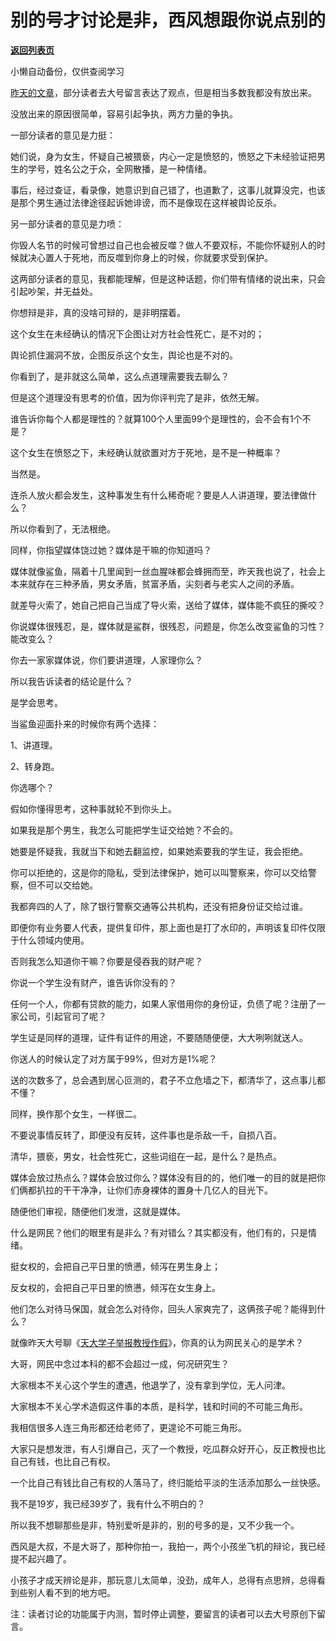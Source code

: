 # 别的号才讨论是非，西风想跟你说点别的

[**返回列表页**](/gzh/记忆承载3)

小懒自动备份，仅供查阅学习

[昨天的文章](http://mp.weixin.qq.com/s?__biz=MzU3NDc5Nzc0NQ==&mid=2247495737&idx=1&sn=5871d5106e6367b792911515822fdbdd&chksm=fd2e52e7ca59dbf15f7bec546111a85af036e2dfbcf919c771bf558ac92936168d6dfec6259e&scene=21#wechat_redirect)，部分读者去大号留言表达了观点，但是相当多数我都没有放出来。  

  

没放出来的原因很简单，容易引起争执，两方力量的争执。  

  

一部分读者的意见是力挺：  

  

她们说，身为女生，怀疑自己被猥亵，内心一定是愤怒的，愤怒之下未经验证把男生的学号，姓名公之于众，全网散播，是一种情绪。

  

事后，经过查证，看录像，她意识到自己错了，也道歉了，这事儿就算没完，也该是那个男生通过法律途径起诉她诽谤，而不是像现在这样被舆论反杀。

  

另一部分读者的意见是力喷：

  

你毁人名节的时候可曾想过自己也会被反噬？做人不要双标，不能你怀疑别人的时候就决心置人于死地，而反噬到你身上的时候，你就要求受到保护。  

  

这两部分读者的意见，我都能理解，但是这种话题，你们带有情绪的说出来，只会引起吵架，并无益处。  

  

你想辩是非，真的没啥可辩的，是非明摆着。  

  

这个女生在未经确认的情况下企图让对方社会性死亡，是不对的；

舆论抓住漏洞不放，企图反杀这个女生，舆论也是不对的。  

  

你看到了，是非就这么简单，这么点道理需要我去聊么？

  

但是这个道理没有思考的价值，因为你评判完了是非，依然无解。  

  

谁告诉你每个人都是理性的？就算100个人里面99个是理性的，会不会有1个不是？

  

这个女生在愤怒之下，未经确认就欲置对方于死地，是不是一种概率？  

  

当然是。

  

连杀人放火都会发生，这种事发生有什么稀奇呢？要是人人讲道理，要法律做什么？

  

所以你看到了，无法根绝。  

  

同样，你指望媒体饶过她？媒体是干嘛的你知道吗？  

  

媒体就像鲨鱼，隔着十几里闻到一丝血腥味都会蜂拥而至，昨天我也说了，社会上本来就存在三种矛盾，男女矛盾，贫富矛盾，尖刻者与老实人之间的矛盾。

  

就差导火索了，她自己把自己当成了导火索，送给了媒体，媒体能不疯狂的撕咬？  

  

你说媒体很残忍，是，媒体就是鲨群，很残忍，问题是，你怎么改变鲨鱼的习性？能改变么？  

  

你去一家家媒体说，你们要讲道理，人家理你么？  

  

所以我告诉读者的结论是什么？  

  

是学会思考。

  

当鲨鱼迎面扑来的时候你有两个选择：  

  

1、讲道理。

2、转身跑。

  

你选哪个？  

  

假如你懂得思考，这种事就轮不到你头上。  

  

如果我是那个男生，我怎么可能把学生证交给她？不会的。

  

她要是怀疑我，我就当下和她去翻监控，如果她索要我的学生证，我会拒绝。

  

你可以拒绝的，这是你的隐私，受到法律保护，她可以叫警察来，你可以交给警察，但不可以交给她。

  

我都奔四的人了，除了银行警察交通等公共机构，还没有把身份证交给过谁。  

  

即便你有业务要人代表，提供复印件，那上面也是打了水印的，声明该复印件仅限于什么领域内使用。  

  

否则我怎么知道你干嘛？你要是侵吞我的财产呢？  

  

你说一个学生没有财产，谁告诉你没有的？

  

任何一个人，你都有贷款的能力，如果人家借用你的身份证，负债了呢？注册了一家公司，引起官司了呢？

  

学生证是同样的道理，证件有证件的用途，不要随随便便，大大咧咧就送人。  

  

你送人的时候认定了对方属于99%，但对方是1%呢？  

  

送的次数多了，总会遇到居心叵测的，君子不立危墙之下，都清华了，这点事儿都不懂？

  

同样，换作那个女生，一样很二。  

  

不要说事情反转了，即便没有反转，这件事也是杀敌一千，自损八百。

  

清华，猥亵，男女，社会性死亡，这些词组在一起，是什么？是热点。

  

媒体会放过热点么？媒体会放过你么？媒体没有目的的，他们唯一的目的就是把你们俩都扒拉的干干净净，让你们赤身裸体的置身十几亿人的目光下。  

  

随便他们审视，随便他们发泄，这就是媒体。

  

什么是网民？他们的眼里有是非么？有对错么？其实都没有，他们有的，只是情绪。  

  

挺女权的，会把自己平日里的愤懑，倾泻在男生身上；  

反女权的，会把自己平日里的愤懑，倾泻在女生身上。  

  

他们怎么对待马保国，就会怎么对待你，回头人家爽完了，这俩孩子呢？能得到什么？

  

就像昨天大号聊《[天大学子举报教授作假](https://mp.weixin.qq.com/s?__biz=MzU0MjYwNDU2Mw==&mid=2247494030&idx=2&sn=d43e234573ab33a91859b45c7c56542b&chksm=fb1a85f2cc6d0ce46f5f257c24533713cecc268b03b1a257259cca460c189eb4972e3743a984&token=750007902&lang=zh_CN&scene=21#wechat_redirect)》，你真的认为网民关心的是学术？  

  

大哥，网民中念过本科的都不会超过一成，何况研究生？  

  

大家根本不关心这个学生的遭遇，他退学了，没有拿到学位，无人问津。  

  

大家根本不关心学术造假这件事的本质，是科学，钱和时间的不可能三角形。  

  

我相信很多人连三角形都还给老师了，更遑论不可能三角形。  

  

大家只是想发泄，有人引爆自己，灭了一个教授，吃瓜群众好开心，反正教授也比自己有钱，也比自己有权。  

  

一个比自己有钱比自己有权的人落马了，终归能给平淡的生活添加那么一丝快感。

  

我不是19岁，我已经39岁了，我有什么不明白的？  

  

所以我不想聊那些是非，特别爱听是非的，别的号多的是，又不少我一个。  

  

西风是大叔，不是大哥了，那种你拍一，我拍一，两个小孩坐飞机的辩论，我已经提不起兴趣了。  

  

小孩子才成天辨论是非，那玩意儿太简单，没劲，成年人，总得有点思辨，总得看到些别人看不到的地方吧。

  

注：读者讨论的功能属于内测，暂时停止调整，要留言的读者可以去大号原创下留言。

